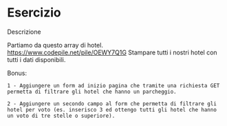 # Esercizio

Descrizione

Partiamo da questo array di hotel. https://www.codepile.net/pile/OEWY7Q1G
Stampare tutti i nostri hotel con tutti i dati disponibili.

Bonus:

    1 - Aggiungere un form ad inizio pagina che tramite una richiesta GET permetta di filtrare gli hotel che hanno un parcheggio.

    2 - Aggiungere un secondo campo al form che permetta di filtrare gli hotel per voto (es. inserisco 3 ed ottengo tutti gli hotel che hanno un voto di tre stelle o superiore).
